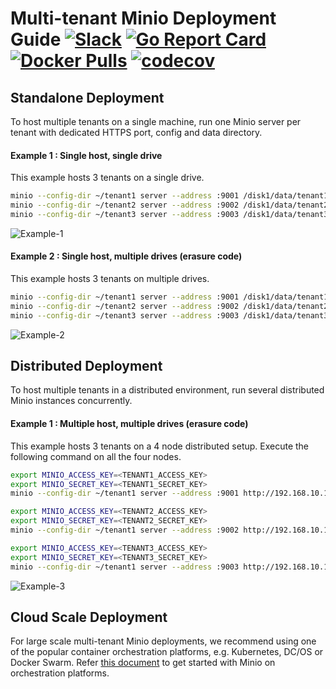 # Multi-tenant Minio Deployment Guide [![Slack](https://slack.minio.io/slack?type=svg)](https://slack.minio.io) [![Go Report Card](https://goreportcard.com/badge/minio/minio)](https://goreportcard.com/report/minio/minio) [![Docker Pulls](https://img.shields.io/docker/pulls/minio/minio.svg?maxAge=604800)](https://hub.docker.com/r/minio/minio/) [![codecov](https://codecov.io/gh/minio/minio/branch/master/graph/badge.svg)](https://codecov.io/gh/minio/minio)

## Standalone Deployment
To host multiple tenants on a single machine, run one Minio server per tenant with dedicated HTTPS port, config and data directory.  

#### Example 1 : Single host, single drive

This example hosts 3 tenants on a single drive.
```sh
minio --config-dir ~/tenant1 server --address :9001 /disk1/data/tenant1
minio --config-dir ~/tenant2 server --address :9002 /disk1/data/tenant2
minio --config-dir ~/tenant3 server --address :9003 /disk1/data/tenant3
```

![Example-1](https://raw.githubusercontent.com/minio/minio/master/docs/screenshots/Example-1.png)

#### Example 2 : Single host, multiple drives (erasure code)

This example hosts 3 tenants on multiple drives.
```sh
minio --config-dir ~/tenant1 server --address :9001 /disk1/data/tenant1 /disk2/data/tenant1 /disk3/data/tenant1 /disk4/data/tenant1
minio --config-dir ~/tenant2 server --address :9002 /disk1/data/tenant2 /disk2/data/tenant2 /disk3/data/tenant2 /disk4/data/tenant2
minio --config-dir ~/tenant3 server --address :9003 /disk1/data/tenant3 /disk2/data/tenant3 /disk3/data/tenant3 /disk4/data/tenant3
```
![Example-2](https://raw.githubusercontent.com/minio/minio/master/docs/screenshots/Example-2.png)

## Distributed Deployment
To host multiple tenants in a distributed environment, run several distributed Minio instances concurrently.  

#### Example 1 : Multiple host, multiple drives (erasure code)

This example hosts 3 tenants on a 4 node distributed setup. Execute the following command on all the four nodes. 

```sh
export MINIO_ACCESS_KEY=<TENANT1_ACCESS_KEY>
export MINIO_SECRET_KEY=<TENANT1_SECRET_KEY>
minio --config-dir ~/tenant1 server --address :9001 http://192.168.10.11/disk1/data/tenant1 http://192.168.10.12/disk1/data/tenant1 http://192.168.10.13/disk1/data/tenant1 http://192.168.10.14/disk1/data/tenant1

export MINIO_ACCESS_KEY=<TENANT2_ACCESS_KEY>
export MINIO_SECRET_KEY=<TENANT2_SECRET_KEY>
minio --config-dir ~/tenant1 server --address :9002 http://192.168.10.11/disk1/data/tenant2 http://192.168.10.12/disk1/data/tenant2 http://192.168.10.13/disk1/data/tenant2 http://192.168.10.14/disk1/data/tenant2

export MINIO_ACCESS_KEY=<TENANT3_ACCESS_KEY>
export MINIO_SECRET_KEY=<TENANT3_SECRET_KEY>
minio --config-dir ~/tenant1 server --address :9003 http://192.168.10.11/disk1/data/tenant3 http://192.168.10.12/disk1/data/tenant3 http://192.168.10.13/disk1/data/tenant3 http://192.168.10.14/disk1/data/tenant3
```

![Example-3](https://raw.githubusercontent.com/minio/minio/master/docs/screenshots/Example-3.png)

## Cloud Scale Deployment
For large scale multi-tenant Minio deployments, we recommend using one of the popular container orchestration platforms, e.g. Kubernetes, DC/OS or Docker Swarm. Refer [this document](https://docs.minio.io/docs/minio-deployment-quickstart-guide) to get started with Minio on orchestration platforms.  


